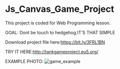# Js_Canvas_Game_Project

This project is coded for Web Programming lesson.

GOAL: Dont be touch to hedgehog.IT'S THAT SIMPLE

Download project file here:https://bit.ly/3FRL1BN

TRY IT HERE:http://tankgameproject.eu5.org/

EXAMPLE PHOTO:
![game_example](https://user-images.githubusercontent.com/75725469/168417934-f165be3b-a5f7-4139-aae0-16b389fa30e9.png)
